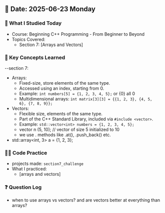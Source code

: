 ## 📅 Date: 2025-06-23 Monday


### 🎯 What I Studied Today
- Course: Beginning C++ Programming - From Beginner to Beyond
- Topics Covered:
  - Section 7: [Arrays and Vectors]


### 🧠 Key Concepts Learned
--section 7:
- Arrays:
  - Fixed-size, store elements of the same type.
  - Accessed using an index, starting from 0.
  - Example: `int numbers[5] = {1, 2, 3, 4, 5};` or {0} all 0
  - Multidimensional arrays: `int matrix[3][3] = {{1, 2, 3}, {4, 5, 6}, {7, 8, 9}};`
- Vectors:
  - Flexible size, elements of the same type.
  - Part of the C++ Standard Library, included via `#include <vector>`.
  - Example: `std::vector<int> numbers = {1, 2, 3, 4, 5};`
  - vector <int> n (5, 10); // vector of size 5 initialized to 10
  - we use . methods like .at(), .push_back() etc.
- std::array<int, 3> a = {1, 2, 3};


### 👨‍💻 Code Practice
- projects made: `section7_challenge`
- What I practiced:
  - [arrays and vectors]


### ❓ Question Log
- when to use arrays vs vectors? and are vectors better at everything than arrays?
